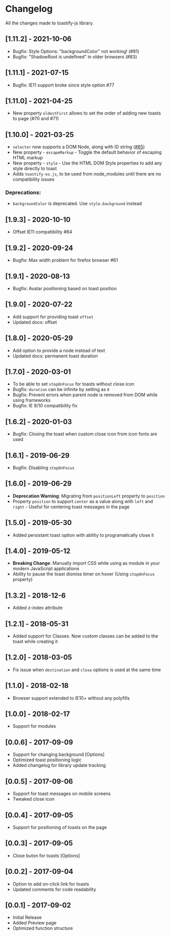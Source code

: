 # Changelog

All the changes made to toastify-js library.

## [1.11.2] - 2021-10-06

* Bugfix: Style Options: "backgroundColor" not working! (#81)
* Bugfix: "ShadowRoot is undefined" in older browsers (#83)

## [1.11.1] - 2021-07-15

* Bugfix: IE11 support broke since style option #77

## [1.11.0] - 2021-04-25

* New property `oldestFirst` allows to set the order of adding new toasts to page (#70 and #71)

## [1.10.0] - 2021-03-25

* `selector` now supports a DOM Node, along with ID string ([#65](http://github.com/apvarun/toastify-js/pull/65))
* New property - `escapeMarkup` - Toggle the default behavior of escaping HTML markup
* New property - `style` - Use the HTML DOM Style properties to add any style directly to toast
* Adds `toastify-es.js`, to be used from node_modules until there are no compatibility issues

### Deprecations:

* `backgroundColor` is deprecated. Use `style.background` instead

## [1.9.3] - 2020-10-10

* Offset IE11 compatibility #64

## [1.9.2] - 2020-09-24

* Bugfix: Max width problem for firefox browser #61

## [1.9.1] - 2020-08-13

* Bugfix: Avatar positioning based on toast position

## [1.9.0] - 2020-07-22

* Add support for providing toast `offset`
* Updated docs: offset 

## [1.8.0] - 2020-05-29

* Add option to provide a node instead of text
* Updated docs: permanent toast duration 

## [1.7.0] - 2020-03-01

* To be able to set `stopOnFocus` for toasts without close icon
* Bugfix: `duration` can be infinite by setting as `0`
* Bugfix: Prevent errors when parent node is removed from DOM while using frameworks
* Bugfix: IE 9/10 compatibility fix

## [1.6.2] - 2020-01-03

* Bugfix: Closing the toast when custom close icon from icon fonts are used

## [1.6.1] - 2019-06-29

* Bugfix: Disabling `stopOnFocus`

## [1.6.0] - 2019-06-29

* **Deprecation Warning**: Migrating from `positionLeft` property to `position`
* Property `position` to support `center` as a value along with `left` and `right` - Useful for centering toast messages in the page

## [1.5.0] - 2019-05-30

* Added persistant toast option with ability to programatically close it

## [1.4.0] - 2019-05-12

* **Breaking Change**: Manually import CSS while using as module in your modern JavaScript applications
* Ability to pause the toast dismiss timer on hover (Using `stopOnFocus` property)

## [1.3.2] - 2018-12-6

* Added z-index attribute

## [1.2.1] - 2018-05-31

* Added support for Classes. Now custom classes can be added to the toast while creating it

## [1.2.0] - 2018-03-05

* Fix issue when `destination` and `close` options is used at the same time

## [1.1.0] - 2018-02-18

* Browser support extended to IE10+ without any polyfills

## [1.0.0] - 2018-02-17

* Support for modules

## [0.0.6] - 2017-09-09

* Support for changing background [Options]
* Optimized toast positioning logic
* Added changelog for library update tracking

## [0.0.5] - 2017-09-06

* Support for toast messages on mobile screens
* Tweaked close icon

## [0.0.4] - 2017-09-05

* Support for positioning of toasts on the page

## [0.0.3] - 2017-09-05

* Close buton for toasts [Options]

## [0.0.2] - 2017-09-04

* Option to add on-click link for toasts
* Updated comments for code readability

## [0.0.1] - 2017-09-02

* Initial Release
* Added Preview page
* Optimized function structure

